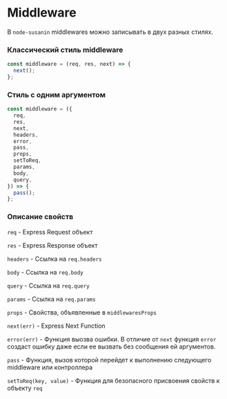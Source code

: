 # Middleware
В `node-susanin` middlewares можно записывать в двух разных стилях.

### Классический стиль middleware
```javascript
const middleware = (req, res, next) => {
  next();
};
```

### Стиль с одним аргументом
```javascript
const middleware = ({
  req,
  res,
  next,
  headers,
  error,
  pass,
  props,
  setToReq,
  params,
  body,
  query,
}) => {
  pass();
};
```

### Описание свойств

`req` - Express Request объект

`res` - Express Response объект

`headers` - Ссылка на `req.headers`

`body` - Ссылка на `req.body`

`query` - Ссылка на `req.query`

`params` - Ссылка на `req.params`

`props` - Свойства, объявленные в `middlewaresProps`

`next(err)` - Express Next Function

`error(err)` - Функция выозва ошибки.
В отличие от `next` функция `error` создаст ошибку даже если ее вызвать без сообщения ей аргументов.

`pass` - Функция, вызов которой перейдет к выполнению следующего middleware или контроллера

`setToReq(key, value)` - Функция для безопасного присвоения свойств к объекту `req` 
